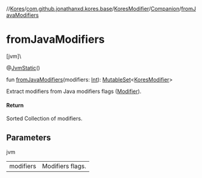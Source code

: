 //[Kores](../../../../index.md)/[com.github.jonathanxd.kores.base](../../index.md)/[KoresModifier](../index.md)/[Companion](index.md)/[fromJavaModifiers](from-java-modifiers.md)

# fromJavaModifiers

[jvm]\

@[JvmStatic](https://kotlinlang.org/api/latest/jvm/stdlib/kotlin.jvm/-jvm-static/index.html)()

fun [fromJavaModifiers](from-java-modifiers.md)(modifiers: [Int](https://kotlinlang.org/api/latest/jvm/stdlib/kotlin/-int/index.html)): [MutableSet](https://kotlinlang.org/api/latest/jvm/stdlib/kotlin.collections/-mutable-set/index.html)<[KoresModifier](../index.md)>

Extract modifiers from Java modifiers flags ([Modifier](https://docs.oracle.com/javase/8/docs/api/java/lang/reflect/Modifier.html)).

#### Return

Sorted Collection of modifiers.

## Parameters

jvm

| | |
|---|---|
| modifiers | Modifiers flags. |
